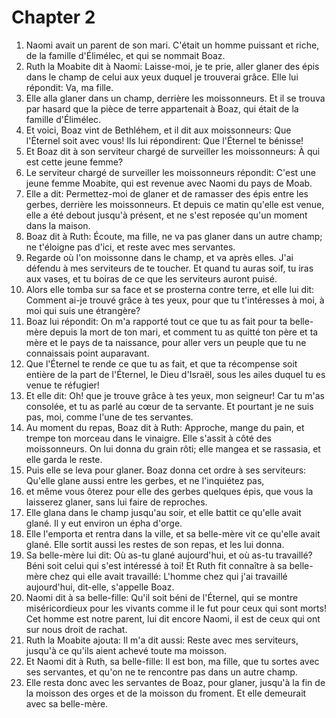 # Chapter 2

1. Naomi avait un parent de son mari. C'était un homme puissant et riche, de la famille d'Élimélec, et qui se nommait Boaz.
2. Ruth la Moabite dit à Naomi: Laisse-moi, je te prie, aller glaner des épis dans le champ de celui aux yeux duquel je trouverai grâce. Elle lui répondit: Va, ma fille.
3. Elle alla glaner dans un champ, derrière les moissonneurs. Et il se trouva par hasard que la pièce de terre appartenait à Boaz, qui était de la famille d'Élimélec.
4. Et voici, Boaz vint de Bethléhem, et il dit aux moissonneurs: Que l'Éternel soit avec vous! Ils lui répondirent: Que l'Éternel te bénisse!
5. Et Boaz dit à son serviteur chargé de surveiller les moissonneurs: À qui est cette jeune femme?
6. Le serviteur chargé de surveiller les moissonneurs répondit: C'est une jeune femme Moabite, qui est revenue avec Naomi du pays de Moab.
7. Elle a dit: Permettez-moi de glaner et de ramasser des épis entre les gerbes, derrière les moissonneurs. Et depuis ce matin qu'elle est venue, elle a été debout jusqu'à présent, et ne s'est reposée qu'un moment dans la maison.
8. Boaz dit à Ruth: Écoute, ma fille, ne va pas glaner dans un autre champ; ne t'éloigne pas d'ici, et reste avec mes servantes.
9. Regarde où l'on moissonne dans le champ, et va après elles. J'ai défendu à mes serviteurs de te toucher. Et quand tu auras soif, tu iras aux vases, et tu boiras de ce que les serviteurs auront puisé.
10. Alors elle tomba sur sa face et se prosterna contre terre, et elle lui dit: Comment ai-je trouvé grâce à tes yeux, pour que tu t'intéresses à moi, à moi qui suis une étrangère?
11. Boaz lui répondit: On m'a rapporté tout ce que tu as fait pour ta belle-mère depuis la mort de ton mari, et comment tu as quitté ton père et ta mère et le pays de ta naissance, pour aller vers un peuple que tu ne connaissais point auparavant.
12. Que l'Éternel te rende ce que tu as fait, et que ta récompense soit entière de la part de l'Éternel, le Dieu d'Israël, sous les ailes duquel tu es venue te réfugier!
13. Et elle dit: Oh! que je trouve grâce à tes yeux, mon seigneur! Car tu m'as consolée, et tu as parlé au cœur de ta servante. Et pourtant je ne suis pas, moi, comme l'une de tes servantes.
14. Au moment du repas, Boaz dit à Ruth: Approche, mange du pain, et trempe ton morceau dans le vinaigre. Elle s'assit à côté des moissonneurs. On lui donna du grain rôti; elle mangea et se rassasia, et elle garda le reste.
15. Puis elle se leva pour glaner. Boaz donna cet ordre à ses serviteurs: Qu'elle glane aussi entre les gerbes, et ne l'inquiétez pas,
16. et même vous ôterez pour elle des gerbes quelques épis, que vous la laisserez glaner, sans lui faire de reproches.
17. Elle glana dans le champ jusqu'au soir, et elle battit ce qu'elle avait glané. Il y eut environ un épha d'orge.
18. Elle l'emporta et rentra dans la ville, et sa belle-mère vit ce qu'elle avait glané. Elle sortit aussi les restes de son repas, et les lui donna.
19. Sa belle-mère lui dit: Où as-tu glané aujourd'hui, et où as-tu travaillé? Béni soit celui qui s'est intéressé à toi! Et Ruth fit connaître à sa belle-mère chez qui elle avait travaillé: L'homme chez qui j'ai travaillé aujourd'hui, dit-elle, s'appelle Boaz.
20. Naomi dit à sa belle-fille: Qu'il soit béni de l'Éternel, qui se montre miséricordieux pour les vivants comme il le fut pour ceux qui sont morts! Cet homme est notre parent, lui dit encore Naomi, il est de ceux qui ont sur nous droit de rachat.
21. Ruth la Moabite ajouta: Il m'a dit aussi: Reste avec mes serviteurs, jusqu'à ce qu'ils aient achevé toute ma moisson.
22. Et Naomi dit à Ruth, sa belle-fille: Il est bon, ma fille, que tu sortes avec ses servantes, et qu'on ne te rencontre pas dans un autre champ.
23. Elle resta donc avec les servantes de Boaz, pour glaner, jusqu'à la fin de la moisson des orges et de la moisson du froment. Et elle demeurait avec sa belle-mère.


